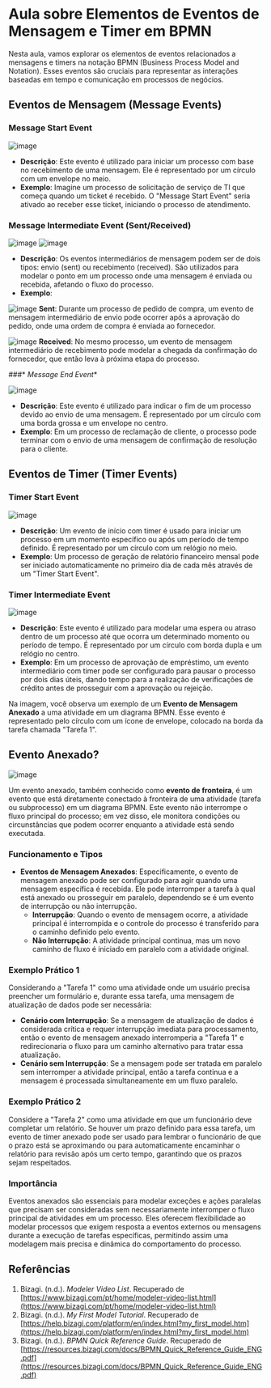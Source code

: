 # Aula sobre Elementos de Eventos de Mensagem e Timer em BPMN

Nesta aula, vamos explorar os elementos de eventos relacionados a mensagens e timers na notação BPMN (Business Process Model and Notation). Esses eventos são cruciais para representar as interações baseadas em tempo e comunicação em processos de negócios.

## Eventos de Mensagem (Message Events)

### **Message Start Event**

![image](https://github.com/user-attachments/assets/f344afeb-c1d7-42af-b35a-fc1b34baab61)


- **Descrição**: Este evento é utilizado para iniciar um processo com base no recebimento de uma mensagem. Ele é representado por um círculo com um envelope no meio.
- **Exemplo**: Imagine um processo de solicitação de serviço de TI que começa quando um ticket é recebido. O "Message Start Event" seria ativado ao receber esse ticket, iniciando o processo de atendimento.

### **Message Intermediate Event (Sent/Received)**

![image](https://github.com/user-attachments/assets/340fc075-b07d-4d5e-b58f-c55ccfad0517)  ![image](https://github.com/user-attachments/assets/0b3dc6a7-0869-4323-9dc9-b46d24140cf8)



- **Descrição**: Os eventos intermediários de mensagem podem ser de dois tipos: envio (sent) ou recebimento (received). São utilizados para modelar o ponto em um processo onde uma mensagem é enviada ou recebida, afetando o fluxo do processo.
- **Exemplo**:
 
![image](https://github.com/user-attachments/assets/340fc075-b07d-4d5e-b58f-c55ccfad0517)  **Sent**: Durante um processo de pedido de compra, um evento de mensagem intermediário de envio pode ocorrer após a aprovação do pedido, onde uma ordem de compra é enviada ao fornecedor.
    
![image](https://github.com/user-attachments/assets/0b3dc6a7-0869-4323-9dc9-b46d24140cf8) **Received**: No mesmo processo, um evento de mensagem intermediário de recebimento pode modelar a chegada da confirmação do fornecedor, que então leva à próxima etapa do processo.

###* *Message End Event**

![image](https://github.com/user-attachments/assets/cef6a9fb-75e7-4f1a-8242-82361c32e2a1)

- **Descrição**: Este evento é utilizado para indicar o fim de um processo devido ao envio de uma mensagem. É representado por um círculo com uma borda grossa e um envelope no centro.
- **Exemplo**: Em um processo de reclamação de cliente, o processo pode terminar com o envio de uma mensagem de confirmação de resolução para o cliente.

## Eventos de Timer (Timer Events)

### **Timer Start Event**

![image](https://github.com/user-attachments/assets/0f3b99e3-ec49-435e-b74b-c218856cc553)


- **Descrição**: Um evento de início com timer é usado para iniciar um processo em um momento específico ou após um período de tempo definido. É representado por um círculo com um relógio no meio.
- **Exemplo**: Um processo de geração de relatório financeiro mensal pode ser iniciado automaticamente no primeiro dia de cada mês através de um "Timer Start Event".

### **Timer Intermediate Event**

![image](https://github.com/user-attachments/assets/7f82cb90-72cb-4380-9469-4813190ce501)

- **Descrição**: Este evento é utilizado para modelar uma espera ou atraso dentro de um processo até que ocorra um determinado momento ou período de tempo. É representado por um círculo com borda dupla e um relógio no centro.
- **Exemplo**: Em um processo de aprovação de empréstimo, um evento intermediário com timer pode ser configurado para pausar o processo por dois dias úteis, dando tempo para a realização de verificações de crédito antes de prosseguir com a aprovação ou rejeição.

Na imagem, você observa um exemplo de um **Evento de Mensagem Anexado** a uma atividade em um diagrama BPMN. Esse evento é representado pelo círculo com um ícone de envelope, colocado na borda da tarefa chamada "Tarefa 1".

## Evento Anexado?

![image](https://github.com/user-attachments/assets/0d01b037-9eb0-4bab-8755-5ac7b08ada9f)

Um evento anexado, também conhecido como **evento de fronteira**, é um evento que está diretamente conectado à fronteira de uma atividade (tarefa ou subprocesso) em um diagrama BPMN. Este evento não interrompe o fluxo principal do processo; em vez disso, ele monitora condições ou circunstâncias que podem ocorrer enquanto a atividade está sendo executada.

### Funcionamento e Tipos
- **Eventos de Mensagem Anexados**: Especificamente, o evento de mensagem anexado pode ser configurado para agir quando uma mensagem específica é recebida. Ele pode interromper a tarefa à qual está anexado ou prosseguir em paralelo, dependendo se é um evento de interrupção ou não interrupção.
  - **Interrupção**: Quando o evento de mensagem ocorre, a atividade principal é interrompida e o controle do processo é transferido para o caminho definido pelo evento.
  - **Não Interrupção**: A atividade principal continua, mas um novo caminho de fluxo é iniciado em paralelo com a atividade original.

### Exemplo Prático 1 
Considerando a "Tarefa 1" como uma atividade onde um usuário precisa preencher um formulário e, durante essa tarefa, uma mensagem de atualização de dados pode ser necessária:
- **Cenário com Interrupção**: Se a mensagem de atualização de dados é considerada crítica e requer interrupção imediata para processamento, então o evento de mensagem anexado interromperia a "Tarefa 1" e redirecionaria o fluxo para um caminho alternativo para tratar essa atualização.
- **Cenário sem Interrupção**: Se a mensagem pode ser tratada em paralelo sem interromper a atividade principal, então a tarefa continua e a mensagem é processada simultaneamente em um fluxo paralelo.

### Exemplo Prático 2
Considere a "Tarefa 2" como uma atividade em que um funcionário deve completar um relatório. Se houver um prazo definido para essa tarefa, um evento de timer anexado pode ser usado para lembrar o funcionário de que o prazo está se aproximando ou para automaticamente encaminhar o relatório para revisão após um certo tempo, garantindo que os prazos sejam respeitados.

### Importância
Eventos anexados são essenciais para modelar exceções e ações paralelas que precisam ser consideradas sem necessariamente interromper o fluxo principal de atividades em um processo. Eles oferecem flexibilidade ao modelar processos que exigem resposta a eventos externos ou mensagens durante a execução de tarefas específicas, permitindo assim uma modelagem mais precisa e dinâmica do comportamento do processo.

## Referências

1. Bizagi. (n.d.). *Modeler Video List*. Recuperado de [https://www.bizagi.com/pt/home/modeler-video-list.html](https://www.bizagi.com/pt/home/modeler-video-list.html)
2. Bizagi. (n.d.). *My First Model Tutorial*. Recuperado de [https://help.bizagi.com/platform/en/index.html?my_first_model.htm](https://help.bizagi.com/platform/en/index.html?my_first_model.htm)
3. Bizagi. (n.d.). *BPMN Quick Reference Guide*. Recuperado de [https://resources.bizagi.com/docs/BPMN_Quick_Reference_Guide_ENG.pdf](https://resources.bizagi.com/docs/BPMN_Quick_Reference_Guide_ENG.pdf)







